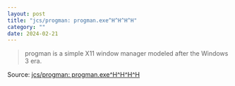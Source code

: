 ```yaml
---
layout: post
title: "jcs/progman: progman.exe^H^H^H^H"
category: ""
date: 2024-02-21
---
```


>progman is a simple X11 window manager modeled after the Windows 3 era.

Source: [jcs/progman: progman.exe^H^H^H^H](https://github.com/jcs/progman)
